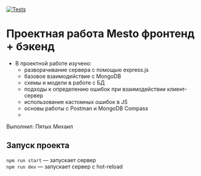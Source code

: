 [![Tests](https://github.com/MikhailPyatykh/express-mesto-gha/actions/workflows/tests-14-sprint.yml/badge.svg)](https://github.com/MikhailPyatykh/express-mesto-gha/actions/workflows/tests-14-sprint.yml)

# Проектная работа Mesto фронтенд + бэкенд

- В проектной работе изучено:
  - разворачивание сервера с помощью express.js
  - базовое взаимодействие с MongoDB
  - схемы и модели в работе с БД
  - подходы к определению ошибок при взаимодействии клиент-сервер
  - использование кастомных ошибок в JS
  - основы работы с Postman и MongoDB Compass
  -

Выполнил: Пятых Михаил

## Запуск проекта

`npm run start` — запускает сервер  
`npm run dev` — запускает сервер с hot-reload
